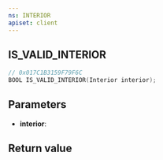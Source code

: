 ```yaml
---
ns: INTERIOR
apiset: client
---
```

## IS_VALID_INTERIOR

```c
// 0x017C1B3159F79F6C
BOOL IS_VALID_INTERIOR(Interior interior);
```


## Parameters
* **interior**:

## Return value

